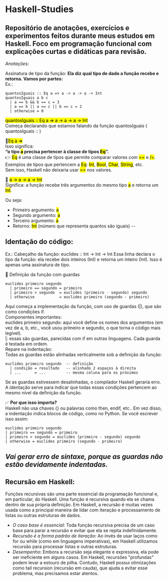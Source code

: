 # Haskell-Studies
Repositório de anotações, exercícios e experimentos feitos durante meus estudos em Haskell. Foco em programação funcional com explicações curtas e didáticas para revisão.
---
*Anotações:*

Assinatura de tipo da função: **Ela diz qual tipo de dado a função recebe e retorna. Vamos por partes:**  
Ex.:    
```
quantosIguais :: Eq a => a -> a -> a -> Int
quantosIguais a b c
  | a == b && b == c = 3
  | a == b || a == c || b == c = 2
  | otherwise = 0
```
<mark>quantosIguais :: Eq a => a -> a -> a -> Int</mark>  
Começa declarando que estamos falando da função quantosIguais ( quantosIguais :: )  
  
📌<mark>Eq a =></mark>  
Isso significa:  
**“o tipo <mark>a</mark> precisa pertencer à classe de tipos <mark>Eq</mark>”.**  
👉 <mark>Eq</mark> é uma classe de tipos que permite comparar valores com <mark>==</mark> e <mark>/=</mark>.  
Exemplos de tipos que pertencem a <mark>Eq</mark>: <mark>Int</mark>, <mark>Bool</mark>, <mark>Char</mark>, <mark>String</mark>, etc.  
Sem isso, Haskell não deixaria usar <mark>==</mark> nos valores.  

📌 <mark>a -> a -> a -> Int</mark>  
Significa: a função recebe três argumentos do mesmo tipo <mark>a</mark> e retorna um <mark>Int</mark>.  

Ou seja:  
* Primeiro argumento: <mark>a</mark>
* Segundo argumento: <mark>a</mark>
* Terceiro argumento: <mark>a</mark>    
* Retorno: <mark>Int</mark> (número que representa quantos são iguais)
--
## Identação do código:  
Ex.:
Cabeçalho da função: euclides :: Int -> Int -> Int
Essa linha declara o tipo da função: ela recebe dois inteiros (Int) e retorna um inteiro (Int). Isso é apenas uma assinatura de tipo.

📌 Definição da função com guardas  
```
euclides primeiro segundo
  | primeiro == segundo = primeiro
  | primeiro > segundo  = euclides (primeiro - segundo) segundo
  | otherwise           = euclides primeiro (segundo - primeiro)

```  

Aqui começa a implementação da função, com uso de guardas (|), que são como condições if.  
Componentes importantes:  
euclides primeiro segundo: aqui você define os nomes dos argumentos (em vez de a, b, etc., você usou primeiro e segundo, o que torna o código mais legível).   
|: essas são guardas, parecidas com if em outras linguagens. Cada guarda é testada em ordem.  
Repare na indentação:  
Todas as guardas estão alinhadas verticalmente sob a definição da função:  
```
euclides primeiro segundo  -- definição
  | condição = resultado   -- alinhado 2 espaços à direita
  | ...      = ...         -- mesma coluna para os próximos

```
Se as guardas estivessem desalinhadas, o compilador Haskell geraria erro. A identação serve para indicar que todas essas condições pertencem ao mesmo nível da definição da função.  

✅ **Por que isso importa?**  
Haskell não usa chaves {} ou palavras como then, endif, etc.. Em vez disso, a indentação indica blocos de código, como no Python. Se você escrever isso assim:  
```
euclides primeiro segundo
| primeiro == segundo = primeiro
| primeiro > segundo = euclides (primeiro - segundo) segundo
| otherwise = euclides primeiro (segundo - primeiro)

```
*Vai gerar erro de sintaxe, porque as guardas não estão devidamente indentadas.*  
---  

## Recursão em Haskell:  
Funções recursivas são uma parte essencial da programação funcional e, em particular, do Haskell. Uma função é recursiva quando ela se chama dentro de sua própria definição. Em Haskell, a recursão é muitas vezes usada como a principal maneira de lidar com iteração e processamento de listas ou outras estruturas de dados.  

* *O caso base é essencial*: Toda função recursiva precisa de um caso base para parar a recursão e evitar que ela se repita indefinidamente.
* *Recursão é a forma padrão de iteração*: Ao invés de usar laços como for ou while (como em linguagens imperativas), em Haskell utilizamos recursão para processar listas e outras estruturas.
* *Desempenho*: Embora a recursão seja elegante e expressiva, ela pode ser ineficiente em alguns casos. Em Haskell, recursões "profundas" podem levar a estouro de pilha. Contudo, Haskell possui otimizações como tail recursion (recursão em cauda), que ajuda a evitar esse problema, mas precisamos estar atentos.  
